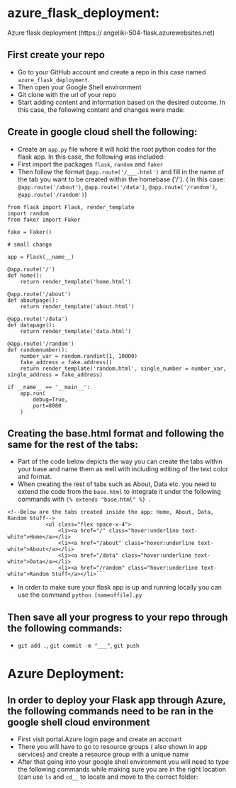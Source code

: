 # azure_flask_deployment: 
Azure flask deployment (https:// angeliki-504-flask.azurewebsites.net)

## First create your repo
- Go to your GitHub account and create a repo in this case named ```azure_flask_deployment```.
- Then open your Google Shell environment
- Git clone with the url of your repo
- Start adding content and information based on the desired outcome. In this case, the following content and changes were made:

## Create in google cloud shell the following:
- Create an ```app.py``` file where it will hold the root python codes for the flask app. In this case, the following was included:
- First import the packages ```flask```, ```random``` and ```faker```
- Then follow the format ```@app.route('/___.html')``` and fill in the name of the tab you want to be created within the homebase ('/').
( In this case: ```@app.route('/about')```, ```@app.route('/data')```, ```@app.route('/random')```, ```@app.route('/random')```)
```
from flask import Flask, render_template
import random
from faker import Faker

fake = Faker()

# small change

app = Flask(__name__)

@app.route('/')
def home():
    return render_template('home.html')

@app.route('/about')
def aboutpage():
    return render_template('about.html')

@app.route('/data')
def datapage():
    return render_template('data.html')

@app.route('/random')
def randomnumber():
    number_var = random.randint(1, 10000)
    fake_address = fake.address()
    return render_template('random.html', single_number = number_var, single_address = fake_address)

if __name__ == '__main__':
    app.run(
        debug=True,
        port=8080
    )
```
## Creating the base.html format and following the same for the rest of the tabs:
- Part of the code below depicts the way you can create the tabs within your base and name them as well with including editing of the text color and format.
- When creating the rest of tabs such as About, Data etc. you need to extend the code from the ```base.html``` to integrate it under the following commands with ```{% extends "base.html" %} ```.
```
<!--Below are the tabs created inside the app: Home, About, Data, Random Stuff-->
            <ul class="flex space-x-4">
                <li><a href="/" class="hover:underline text-white">Home</a></li>
                <li><a href="/about" class="hover:underline text-white">About</a></li>
                <li><a href="/data" class="hover:underline text-white">Data</a></li>
                <li><a href="/random" class="hover:underline text-white">Random Stuff</a></li>```
```
- In order to make sure your flask app is up and running locally you can use the command ```python [nameoffile].py```
## Then save all your progress to your repo through the following commands:
- ```git add .```, ```git commit -m "___"```, ```git push```

# Azure Deployment:
## In order to deploy your Flask app through Azure, the following commands need to be ran in the google shell cloud environment

- First visit portal.Azure login page and create an account
- There you will have to go to resource groups ( also shown in app services) and create a resource group with a unique name
- After that going into your google shell environment you will need to type the following commands while making sure you are in the right location (can use ```ls``` and ```cd__``` to locate and move to the correct folder:

